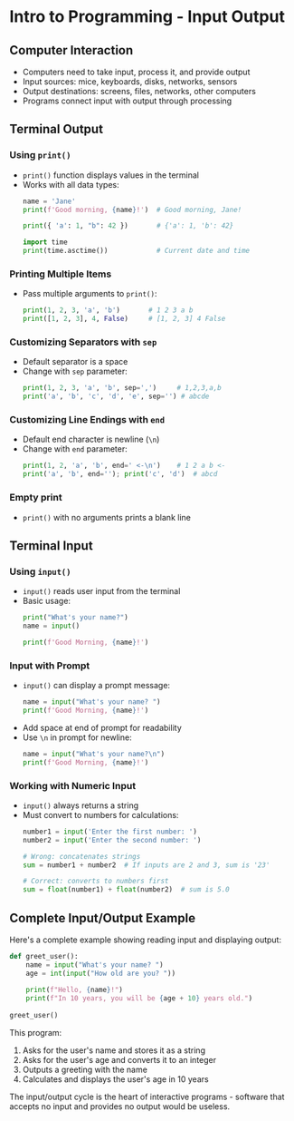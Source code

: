 # Intro to Programming - Input Output

## Computer Interaction

- Computers need to take input, process it, and provide output
- Input sources: mice, keyboards, disks, networks, sensors
- Output destinations: screens, files, networks, other computers
- Programs connect input with output through processing

## Terminal Output

### Using `print()`

- `print()` function displays values in the terminal
- Works with all data types:
  ```python
  name = 'Jane'
  print(f'Good morning, {name}!')  # Good morning, Jane!
  
  print({ 'a': 1, "b": 42 })       # {'a': 1, 'b': 42}
  
  import time
  print(time.asctime())            # Current date and time
  ```

### Printing Multiple Items

- Pass multiple arguments to `print()`:
  ```python
  print(1, 2, 3, 'a', 'b')       # 1 2 3 a b
  print([1, 2, 3], 4, False)     # [1, 2, 3] 4 False
  ```

### Customizing Separators with `sep`

- Default separator is a space
- Change with `sep` parameter:
  ```python
  print(1, 2, 3, 'a', 'b', sep=',')     # 1,2,3,a,b
  print('a', 'b', 'c', 'd', 'e', sep='') # abcde
  ```

### Customizing Line Endings with `end`

- Default end character is newline (`\n`)
- Change with `end` parameter:
  ```python
  print(1, 2, 'a', 'b', end=' <-\n')    # 1 2 a b <-
  print('a', 'b', end=''); print('c', 'd')  # abcd
  ```

### Empty print

- `print()` with no arguments prints a blank line

## Terminal Input

### Using `input()`

- `input()` reads user input from the terminal
- Basic usage:
  ```python
  print("What's your name?")
  name = input()
  
  print(f'Good Morning, {name}!')
  ```

### Input with Prompt

- `input()` can display a prompt message:
  ```python
  name = input("What's your name? ")
  print(f'Good Morning, {name}!')
  ```
- Add space at end of prompt for readability
- Use `\n` in prompt for newline:
  ```python
  name = input("What's your name?\n")
  print(f'Good Morning, {name}!')
  ```

### Working with Numeric Input

- `input()` always returns a string
- Must convert to numbers for calculations:
  ```python
  number1 = input('Enter the first number: ')
  number2 = input('Enter the second number: ')
  
  # Wrong: concatenates strings
  sum = number1 + number2  # If inputs are 2 and 3, sum is '23'
  
  # Correct: converts to numbers first
  sum = float(number1) + float(number2)  # sum is 5.0
  ```

## Complete Input/Output Example

Here's a complete example showing reading input and displaying output:

```python
def greet_user():
    name = input("What's your name? ")
    age = int(input("How old are you? "))
    
    print(f"Hello, {name}!")
    print(f"In 10 years, you will be {age + 10} years old.")
    
greet_user()
```

This program:
1. Asks for the user's name and stores it as a string
2. Asks for the user's age and converts it to an integer
3. Outputs a greeting with the name
4. Calculates and displays the user's age in 10 years

The input/output cycle is the heart of interactive programs - software that accepts no input and provides no output would be useless.

